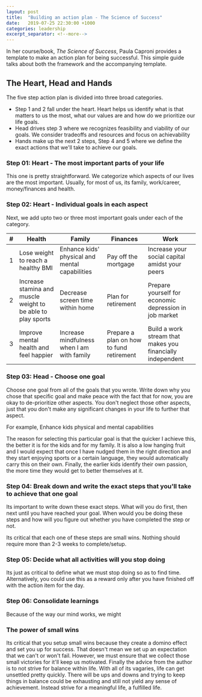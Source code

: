 ```yaml
---
layout: post
title:  "Building an action plan - The Science of Success"
date:   2019-07-25 22:30:00 +1000
categories: leadership
excerpt_separator: <!--more-->
---
```


In her course/book, *The Science of Success*, Paula Caproni provides a template to make an action plan for being successful. This simple guide talks about both the framework and the accompanying template.

<!--more-->

## The Heart, Head and Hands

The five step action plan is divided into three broad categories. 
- Step 1 and 2 fall under the heart. Heart helps us identify what is that matters to us the most, what our values are and how do we prioritize our life goals.
- Head drives step 3 where we recognizes feasibility and viability of our goals. We consider tradeoffs and resources and focus on achievability
- Hands make up the next 2 steps, Step 4 and 5 where we define the exact actions that we'll take to achieve our goals.

### Step 01: Heart - The most important parts of your life

This one is pretty straightforward. We categorize which aspects of our lives are the most important. Usually, for most of us, its family, work/career, money/finances and health. 

### Step 02: Heart - Individual goals in each aspect

Next, we add upto two or three most important goals under each of the category. 

| # | Health | Family | Finances | Work |
|---|--------|---------|----------|------|
| 1 | Lose weight to reach a healthy BMI | Enhance kids' physical and mental capabilities | Pay off the mortgage | Increase your social capital amidst your peers |
| 2 | Increase stamina and muscle weight to be able to play sports | Decrease screen time within home | Plan for retirement | Prepare yourself for economic depression in job market | 
| 3 | Improve mental health and feel happier | Increase mindfulness when I am with family | Prepare a plan on how to fund retirement | Build a work stream that makes you financially independent

### Step 03: Head - Choose one goal

Choose one goal from all of the goals that you wrote. Write down why you chose that specific goal and make peace with the fact that for now, you are okay to de-prioritize other aspects. You don't neglect those other aspects, just that you don't make any significant changes in your life to further that aspect. 

For example, 
Enhance kids physical and mental capabilities

The reason for selecting this particular goal is that the quicker I achieve this, the better it is for the kids and for my family. It is also a low hanging fruit and I would expect that once I have nudged them in the right direction and they start enjoying sports or a certain language, they would automatically carry this on their own. Finally, the earlier kids identify their own passion, the more time they would get to better themselves at it.

### Step 04: Break down and write the exact steps that you'll take to achieve that one goal

Its important to write down these exact steps. What will you do first, then next until you have reached your goal. When would you be doing these steps and how will you figure out whether you have completed the step or not.

Its critical that each one of these steps are small wins. Nothing should require more than 2-3 weeks to complete/setup. 

### Step 05: Decide what all activities will you stop doing

Its just as critical to define what we must stop doing so as to find time. Alternatively, you could use this as a reward only after you have finished off with the action item for the day. 

### Step 06: Consolidate learnings

Because of the way our mind works, we might 

### The power of small wins

Its critical that you setup small wins because they create a domino effect and set you up for success. That doesn't mean we set up an expectation that we can't or won't fail. However, we must ensure that we collect those small victories for it'll keep us motivated. Finally the advice from the author is to not strive for balance within life. With all of its vagaries, life can get unsettled pretty quickly. There will be ups and downs and trying to keep things in balance could be exhausting and still not yield any sense of achievement. Instead strive for a meaningful life, a fulfilled life.
